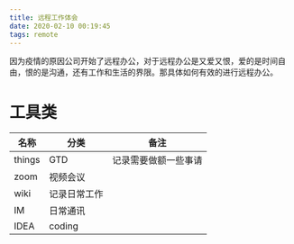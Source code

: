 ```yaml
---
title: 远程工作体会
date: 2020-02-10 00:19:45
tags: remote
---
```


因为疫情的原因公司开始了远程办公，对于远程办公是又爱又恨，爱的是时间自由，恨的是沟通，还有工作和生活的界限。那具体如何有效的进行远程办公。

# 工具类

| 名称   | 分类         | 备注                 |
| ------ | ------------ | -------------------- |
| things | GTD          | 记录需要做额一些事请 |
| zoom   | 视频会议     |                      |
| wiki   | 记录日常工作 |                      |
| IM     | 日常通讯     |                      |
| IDEA   | coding       |                      




